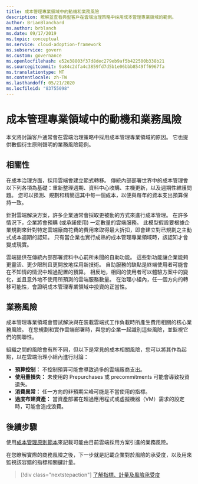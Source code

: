 ```yaml
---
title: 成本管理專業領域中的動機和業務風險
description: 瞭解並查看典型客戶在雲端治理策略中採用成本管理專業領域的範例。
author: BrianBlanchard
ms.author: brblanch
ms.date: 09/17/2019
ms.topic: conceptual
ms.service: cloud-adoption-framework
ms.subservice: govern
ms.custom: governance
ms.openlocfilehash: e52e38803f37d8dec279eb9af5b422500b338b21
ms.sourcegitcommit: 9a84c2dfa4c3859fd7d5b1e06bbb8549ff6967fa
ms.translationtype: MT
ms.contentlocale: zh-TW
ms.lasthandoff: 05/21/2020
ms.locfileid: "83755098"
---
```

<!-- cSpell:ignore prepurchases -->

# <a name="motivations-and-business-risks-in-the-cost-management-discipline"></a>成本管理專業領域中的動機和業務風險

本文將討論客戶通常會在雲端治理策略中採用成本管理專業領域的原因。 它也提供數個衍生原則聲明的業務風險範例。

## <a name="relevance"></a>相關性

在成本治理方面，採用雲端會建立範式轉移。 傳統內部部署世界中的成本管理會以下列各項為基礎：重新整理週期、資料中心收購、主機更新，以及週期性維護問題。 您可以預測、規劃和精簡這其中每一個成本，以便與每年的資本支出預算保持一致。

針對雲端解決方案，許多企業通常會採取更被動的方式來進行成本管理。 在許多情況下，企業將會預購 (或承諾使用) 一定數量的雲端服務。 此模型假設要根據企業規劃來針對特定雲端廠商花費的費用來取得最大折扣，即會建立對已規劃之主動式成本週期的認知。 只有當企業也實行成熟的成本管理專業領域時，該認知才會變成現實。

雲端提供在傳統內部部署資料中心前所未聞的自助功能。 這些新功能讓企業能夠更靈活、更少限制且更開放地採用新技術。 自助服務的缺點是終端使用者可能會在不知情的情況中超過配置的預算。 相反地，相同的使用者可以體驗方案中的變化，並且意外地不使用所預測的雲端服務數量。 在治理小組內，任一個方向的轉移可能性，會證明成本管理專業領域中投資的正當性。

## <a name="business-risk"></a>業務風險

成本管理專業領域會嘗試解決與在裝載雲端式工作負載時所產生費用相關的核心業務風險。 在您規劃和實作雲端部署時，與您的企業一起識別這些風險，並監視它們的關聯性。

組織之間的風險會有所不同，但以下是常見的成本相關風險，您可以將其作為起點，以在雲端治理小組內進行討論：

- **預算控制：** 不控制預算可能會導致過多的雲端廠商支出。
- **使用量損失：** 未使用的 Prepurchases 或 precommitments 可能會導致投資遺失。
- **消費異常：** 任一方向的非預期尖峰可能是不當使用的指標。
- **過度布建資產：** 當資產部署在超過應用程式或虛擬機器（VM）需求的設定時，可能會造成浪費。

## <a name="next-steps"></a>後續步驟

使用[成本管理原則範本](./template.md)來記載可能由目前雲端採用方案引進的業務風險。

在您瞭解實際的商務風險之後，下一步就是記載企業對於風險的承受度，以及用來監視該容錯的指標和關鍵計量。

> [!div class="nextstepaction"]
> [了解指標、計量及風險承受度](./metrics-tolerance.md)
